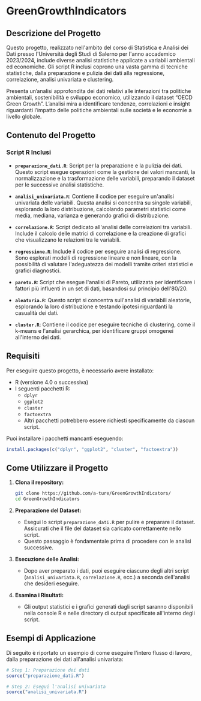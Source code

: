 # GreenGrowthIndicators

## Descrizione del Progetto

Questo progetto, realizzato nell'ambito del corso di Statistica e Analisi dei Dati presso l'Università degli Studi di Salerno per l'anno accademico 2023/2024, include diverse analisi statistiche applicate a variabili ambientali ed economiche. Gli script R inclusi coprono una vasta gamma di tecniche statistiche, dalla preparazione e pulizia dei dati alla regressione, correlazione, analisi univariata e clustering.

Presenta un’analisi approfondita dei dati relativi alle interazioni tra politiche ambientali, sostenibilità e sviluppo economico, utilizzando il dataset “OECD Green Growth”. L’analisi mira a identificare tendenze, correlazioni e insight riguardanti l’impatto delle politiche ambientali sulle società e le economie a livello globale.

## Contenuto del Progetto

### Script R Inclusi

- **`preparazione_dati.R`**: Script per la preparazione e la pulizia dei dati. Questo script esegue operazioni come la gestione dei valori mancanti, la normalizzazione e la trasformazione delle variabili, preparando il dataset per le successive analisi statistiche.

- **`analisi_univariata.R`**: Contiene il codice per eseguire un'analisi univariata delle variabili. Questa analisi si concentra su singole variabili, esplorando la loro distribuzione, calcolando parametri statistici come media, mediana, varianza e generando grafici di distribuzione.

- **`correlazione.R`**: Script dedicato all'analisi delle correlazioni tra variabili. Include il calcolo delle matrici di correlazione e la creazione di grafici che visualizzano le relazioni tra le variabili.

- **`regressione.R`**: Include il codice per eseguire analisi di regressione. Sono esplorati modelli di regressione lineare e non lineare, con la possibilità di valutare l'adeguatezza dei modelli tramite criteri statistici e grafici diagnostici.

- **`pareto.R`**: Script che esegue l'analisi di Pareto, utilizzata per identificare i fattori più influenti in un set di dati, basandosi sul principio dell'80/20.

- **`aleatoria.R`**: Questo script si concentra sull'analisi di variabili aleatorie, esplorando la loro distribuzione e testando ipotesi riguardanti la casualità dei dati.

- **`cluster.R`**: Contiene il codice per eseguire tecniche di clustering, come il k-means e l'analisi gerarchica, per identificare gruppi omogenei all'interno dei dati.

## Requisiti

Per eseguire questo progetto, è necessario avere installato:

- R (versione 4.0 o successiva)
- I seguenti pacchetti R:
  - `dplyr`
  - `ggplot2`
  - `cluster`
  - `factoextra`
  - Altri pacchetti potrebbero essere richiesti specificamente da ciascun script.

Puoi installare i pacchetti mancanti eseguendo:

```r
install.packages(c("dplyr", "ggplot2", "cluster", "factoextra"))
```

## Come Utilizzare il Progetto

1. **Clona il repository:**
   ```bash
   git clone https://github.com/a-ture/GreenGrowthIndicators/
   cd GreenGrowthIndicators
   ```

2. **Preparazione del Dataset:**
   - Esegui lo script `preparazione_dati.R` per pulire e preparare il dataset. Assicurati che il file del dataset sia caricato correttamente nello script.
   - Questo passaggio è fondamentale prima di procedere con le analisi successive.

3. **Esecuzione delle Analisi:**
   - Dopo aver preparato i dati, puoi eseguire ciascuno degli altri script (`analisi_univariata.R`, `correlazione.R`, ecc.) a seconda dell'analisi che desideri eseguire.

4. **Esamina i Risultati:**
   - Gli output statistici e i grafici generati dagli script saranno disponibili nella console R e nelle directory di output specificate all'interno degli script.

## Esempi di Applicazione

Di seguito è riportato un esempio di come eseguire l'intero flusso di lavoro, dalla preparazione dei dati all'analisi univariata:

```r
# Step 1: Preparazione dei dati
source("preparazione_dati.R")

# Step 2: Esegui l'analisi univariata
source("analisi_univariata.R")
```

